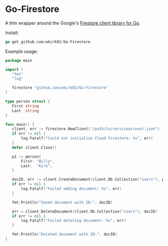 # Go-Firestore

A thin wrapper around the Google's [Firestore client library for Go](https://github.com/googleapis/google-cloud-go/tree/master/firestore).

Install:

```go
go get github.com/wkirk01/Go-Firestore
```

Example usage:

```go
package main

import (
   "fmt"
   "log"

   firestore "github.com/wkirk01/Go-Firestore"
)

type person struct {
   First string
   Last  string
}

func main() {
   client, err := firestore.NewClient("/path/to/serviceaccount.json")
   if err != nil {
	   log.Fatalf("Could not initialize Cloud Firestore: %v", err)
   }
   defer client.Close()

   p1 := person{
	   First: "Billy",
	   Last:  "Kirk",
   }

   docID, err := client.CreateDocument(client.Db.Collection("users"), p1)
   if err != nil {
	   log.Fatalf("Failed adding document: %v", err)
   }

   fmt.Println("Saved document with ID:", docID)

   err = client.DeleteDocument(client.Db.Collection("users"), docID)
   if err != nil {
 	   log.Fatalf("Failed deleting document: %v", err)
   }

   fmt.Println("Deleted document with ID:", docID)
}
```